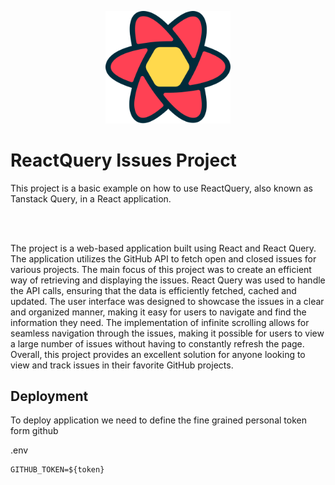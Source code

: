 <p align="center">
  <a href="https://tanstack.com/query/latest/docs/react/installation" target="blank"><img src="src/assets/react-query.svg" width="200" alt="ReactQuery Logo" /></a>
</p>


# ReactQuery Issues Project

This project is a basic example on how to use ReactQuery, also known as Tanstack Query, in a React application.

<br /> 
<br /> 

The project is a web-based application built using React and React Query. The application utilizes the GitHub API to fetch open and closed issues for various projects. The main focus of this project was to create an efficient way of retrieving and displaying the issues. React Query was used to handle the API calls, ensuring that the data is efficiently fetched, cached and updated. The user interface was designed to showcase the issues in a clear and organized manner, making it easy for users to navigate and find the information they need. The implementation of infinite scrolling allows for seamless navigation through the issues, making it possible for users to view a large number of issues without having to constantly refresh the page. Overall, this project provides an excellent solution for anyone looking to view and track issues in their favorite GitHub projects.

## Deployment

To deploy application we need to define the fine grained personal token form github

.env
```
GITHUB_TOKEN=${token}
```